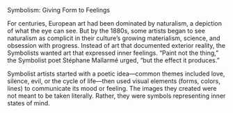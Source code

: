 Symbolism: Giving Form to Feelings

For centuries, European art had been dominated by naturalism, a depiction of what the eye can see. But by the 1880s, some artists began to see naturalism as complicit in their culture’s growing materialism, science, and obsession with progress. Instead of art that documented exterior reality, the Symbolists wanted art that expressed inner feelings. “Paint not the thing,” the Symbolist poet Stéphane Mallarmé urged, “but the effect it produces.”

Symbolist artists started with a poetic idea—common themes included love, silence, evil, or the cycle of life—then used visual elements (forms, colors, lines) to communicate its mood or feeling. The images they created were not meant to be taken literally. Rather, they were symbols representing inner states of mind.<span class="Apple-converted-space"> </span>
